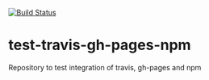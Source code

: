 [![Build Status](https://travis-ci.com/RecuencoJones/test-travis-gh-pages-npm.svg?token=aEFEyxH22R2zBRmM2Yab&branch=develop)](https://travis-ci.com/RecuencoJones/test-travis-gh-pages-npm)

# test-travis-gh-pages-npm

Repository to test integration of travis, gh-pages and npm

